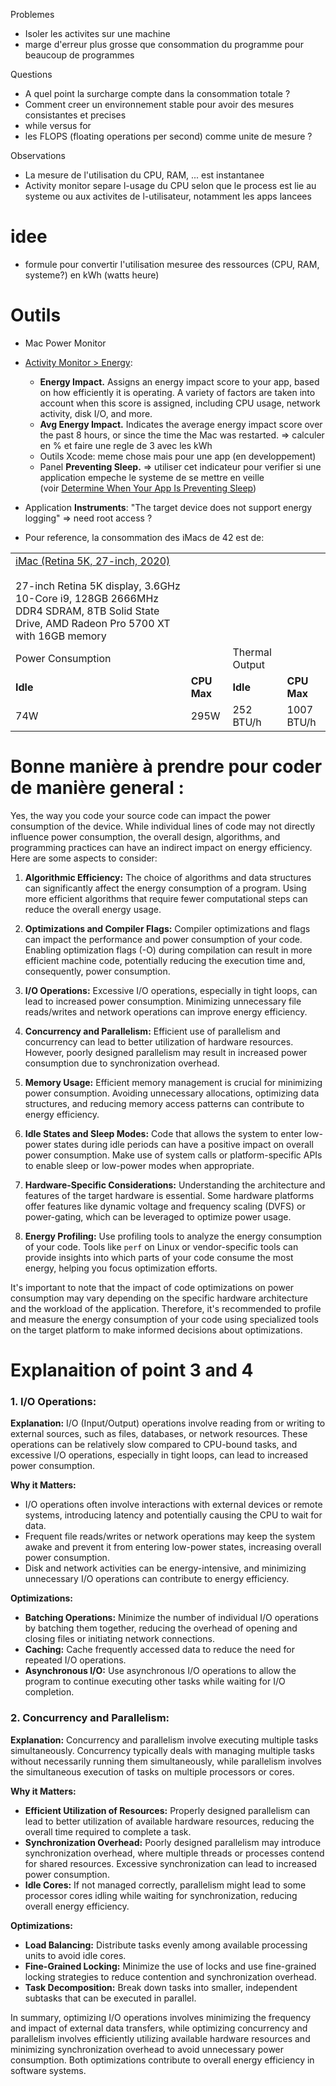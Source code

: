 Problemes
- Isoler les activites sur une machine
- marge d'erreur plus grosse que consommation du programme pour beaucoup de programmes

Questions
- A quel point la surcharge compte dans la consommation totale ?
- Comment creer un environnement stable pour avoir des mesures consistantes et precises
- while versus for
- les FLOPS (floating operations per second) comme unite de mesure ?


Observations
- La mesure de l'utilisation du CPU, RAM, ... est instantanee
- Activity monitor separe l-usage du CPU selon que le process est lie au systeme ou aux activites de l-utilisateur, notamment les apps lancees

# idee
- formule pour convertir l'utilisation mesuree des ressources (CPU, RAM, systeme?) en kWh (watts heure)


# Outils
- Mac Power Monitor

- [Activity Monitor > Energy](https://developer.apple.com/library/archive/documentation/Performance/Conceptual/power_efficiency_guidelines_osx/MonitoringEnergyUsage.html):
	- **Energy Impact.** Assigns an energy impact score to your app, based on how efficiently it is operating. A variety of factors are taken into account when this score is assigned, including CPU usage, network activity, disk I/O, and more.
	- **Avg Energy Impact.** Indicates the average energy impact score over the past 8 hours, or since the time the Mac was restarted.
			=> calculer en % et faire une regle de 3 avec les kWh
	- Outils Xcode: meme chose mais pour une app (en developpement)
	- Panel **Preventing Sleep.** => utiliser cet indicateur pour verifier si une application empeche le systeme de se mettre en veille (voir [Determine When Your App Is Preventing Sleep](https://developer.apple.com/library/archive/documentation/Performance/Conceptual/power_efficiency_guidelines_osx/PrioritizeWorkAtTheAppLevel.html#//apple_ref/doc/uid/TP40013929-CH36-SW7))

- Application **Instruments**: "The target device does not support energy logging" => need root access ? 

- Pour reference, la consommation des iMacs de 42 est de:

|   |   |   |   |
|---|---|---|---|
|[iMac (Retina 5K, 27-inch, 2020)](https://support.apple.com/en-us/109513)<br><br>27-inch Retina 5K display, 3.6GHz 10-Core i9, 128GB 2666MHz DDR4 SDRAM, 8TB Solid State Drive, AMD Radeon Pro 5700 XT with 16GB memory |   |   |   |
|Power Consumption|   |Thermal Output|   |
|**Idle**|**CPU Max**|**Idle**|**CPU Max**|
|74W|295W|252 BTU/h|1007 BTU/h|

# Bonne manière à prendre pour coder de manière general :

Yes, the way you code your source code can impact the power consumption of the device. While individual lines of code may not directly influence power consumption, the overall design, algorithms, and programming practices can have an indirect impact on energy efficiency. Here are some aspects to consider:

1. **Algorithmic Efficiency:** The choice of algorithms and data structures can significantly affect the energy consumption of a program. Using more efficient algorithms that require fewer computational steps can reduce the overall energy usage.
    
2. **Optimizations and Compiler Flags:** Compiler optimizations and flags can impact the performance and power consumption of your code. Enabling optimization flags (-O) during compilation can result in more efficient machine code, potentially reducing the execution time and, consequently, power consumption.
    
3. **I/O Operations:** Excessive I/O operations, especially in tight loops, can lead to increased power consumption. Minimizing unnecessary file reads/writes and network operations can improve energy efficiency.
    
4. **Concurrency and Parallelism:** Efficient use of parallelism and concurrency can lead to better utilization of hardware resources. However, poorly designed parallelism may result in increased power consumption due to synchronization overhead.
    
5. **Memory Usage:** Efficient memory management is crucial for minimizing power consumption. Avoiding unnecessary allocations, optimizing data structures, and reducing memory access patterns can contribute to energy efficiency.
    
6. **Idle States and Sleep Modes:** Code that allows the system to enter low-power states during idle periods can have a positive impact on overall power consumption. Make use of system calls or platform-specific APIs to enable sleep or low-power modes when appropriate.
    
7. **Hardware-Specific Considerations:** Understanding the architecture and features of the target hardware is essential. Some hardware platforms offer features like dynamic voltage and frequency scaling (DVFS) or power-gating, which can be leveraged to optimize power usage.
    
8. **Energy Profiling:** Use profiling tools to analyze the energy consumption of your code. Tools like `perf` on Linux or vendor-specific tools can provide insights into which parts of your code consume the most energy, helping you focus optimization efforts.
    

It's important to note that the impact of code optimizations on power consumption may vary depending on the specific hardware architecture and the workload of the application. Therefore, it's recommended to profile and measure the energy consumption of your code using specialized tools on the target platform to make informed decisions about optimizations.

# Explanaition of point 3 and 4

### 1. I/O Operations:

**Explanation:** I/O (Input/Output) operations involve reading from or writing to external sources, such as files, databases, or network resources. These operations can be relatively slow compared to CPU-bound tasks, and excessive I/O operations, especially in tight loops, can lead to increased power consumption.

**Why it Matters:**

- I/O operations often involve interactions with external devices or remote systems, introducing latency and potentially causing the CPU to wait for data.
- Frequent file reads/writes or network operations may keep the system awake and prevent it from entering low-power states, increasing overall power consumption.
- Disk and network activities can be energy-intensive, and minimizing unnecessary I/O operations can contribute to energy efficiency.

**Optimizations:**

- **Batching Operations:** Minimize the number of individual I/O operations by batching them together, reducing the overhead of opening and closing files or initiating network connections.
- **Caching:** Cache frequently accessed data to reduce the need for repeated I/O operations.
- **Asynchronous I/O:** Use asynchronous I/O operations to allow the program to continue executing other tasks while waiting for I/O completion.

### 2. Concurrency and Parallelism:

**Explanation:** Concurrency and parallelism involve executing multiple tasks simultaneously. Concurrency typically deals with managing multiple tasks without necessarily running them simultaneously, while parallelism involves the simultaneous execution of tasks on multiple processors or cores.

**Why it Matters:**

- **Efficient Utilization of Resources:** Properly designed parallelism can lead to better utilization of available hardware resources, reducing the overall time required to complete a task.
- **Synchronization Overhead:** Poorly designed parallelism may introduce synchronization overhead, where multiple threads or processes contend for shared resources. Excessive synchronization can lead to increased power consumption.
- **Idle Cores:** If not managed correctly, parallelism might lead to some processor cores idling while waiting for synchronization, reducing overall energy efficiency.

**Optimizations:**

- **Load Balancing:** Distribute tasks evenly among available processing units to avoid idle cores.
- **Fine-Grained Locking:** Minimize the use of locks and use fine-grained locking strategies to reduce contention and synchronization overhead.
- **Task Decomposition:** Break down tasks into smaller, independent subtasks that can be executed in parallel.

In summary, optimizing I/O operations involves minimizing the frequency and impact of external data transfers, while optimizing concurrency and parallelism involves efficiently utilizing available hardware resources and minimizing synchronization overhead to avoid unnecessary power consumption. Both optimizations contribute to overall energy efficiency in software systems.
